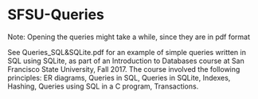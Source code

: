 # SFSU-Queries
Note: Opening the queries might take a while, since they are in pdf format 

See Queries_SQL&SQLite.pdf for an example of simple queries written in SQL using SQLite, as part of an Introduction to Databases course at San Francisco State University, Fall 2017. 
The course involved the following principles: ER diagrams, Queries in SQL, Queries in SQLite, Indexes, Hashing, Queries using SQL in a C program, Transactions.
